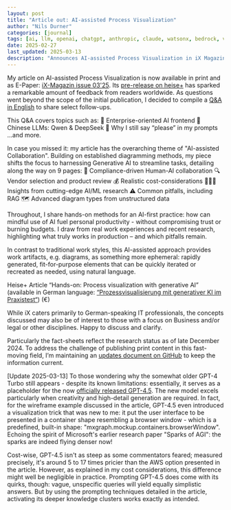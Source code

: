 ```yaml
---
layout: post
title: "Article out: AI-assisted Process Visualization"
author: "Nils Durner"
categories: [journal]
tags: [ai, llm, openai, chatgpt, anthropic, claude, watsonx, bedrock, vertexai, gemini]
date: 2025-02-27
last_updated: 2025-03-13
description: "Announces AI-assisted Process Visualization in iX Magazine, covers Q&A on AI frontends, RAG, cost, diagram types, and GPT-4.5 Turbo updates for detailed mockups."
---
```


My article on AI-assisted Process Visualization is now available in print and as E-Paper: [iX-Magazin issue 03'25](https://www.heise.de/select/ix/2025/3/). Its [pre-release on heise+](https://heise.de/-10266093) has sparked a remarkable amount of feedback from readers worldwide. As questions went beyond the scope of the initial publication, I decided to compile a [Q&A in English](https://www.linkedin.com/pulse/qa-ai-assisted-process-visualization-nils-durner-qejce/?trackingId=HrNLH6FOSVmbrWyNYybDDg%3D%3D) to share select follow-ups.
 
This Q&A covers topics such as:
💼 Enterprise-oriented AI frontend
🥟 Chinese LLMs: Qwen & DeepSeek
🙏 Why I still say “please” in my prompts
…and more.
  
In case you missed it: my article has the overarching theme of "AI-assisted Collaboration".
Building on established diagramming methods, my piece shifts the focus to harnessing Generative AI to streamline tasks, detailing along the way on 9 pages:
🦾 Compliance-driven Human-AI collaboration
🔍 Vendor selection and product review
💰 Realistic cost-considerations
👩🏻‍🏫 Insights from cutting-edge AI/ML research
⚠️ Common pitfalls, including RAG
🗺️ Advanced diagram types from unstructured data

Throughout, I share hands-on methods for an AI-first practice: how can mindful use of AI fuel personal productivity - without compromising trust or burning budgets. I draw from real work experiences and recent research, highlighting what truly works in production – and which pitfalls remain. 

In contrast to traditional work styles, this AI-assisted approach provides work artifacts, e.g. diagrams, as something more ephemeral: rapidly generated, fit-for-purpose elements that can be quickly iterated or recreated as needed, using natural language.

Heise+ Article “Hands-on: Process visualization with generative AI” (available in German language: [“Prozessvisualisierung mit generativer KI im Praxistest“](https://www.heise.de/ratgeber/Prozessvisualisierung-mit-generativer-KI-im-Praxistest-10266093.html)) (€)

While iX caters primarily to German-speaking IT professionals, the concepts discussed may also be of interest to those with a focus on Business and/or legal or other disciplines. Happy to discuss and clarify. 

Particularly the fact-sheets reflect the research status as of late December 2024. To address the challenge of publishing print content in this fast-moving field, I’m maintaining an [updates document on GitHub](https://github.com/ndurner/Bildsprache---Supplemental-Notes) to keep the information current.

[Update 2025-03-13]
To those wondering why the somewhat older GPT-4 Turbo still appears - despite its known limitations: essentially, it serves as a placeholder for the now [officially released GPT-4.5](gpt-4.5). The new model excels particularly when creativity and high-detail generation are required. In fact, for the wireframe example discussed in the article, GPT-4.5 even introduced a visualization trick that was new to me: it put the user interface to be presented in a container shape resembling a browser window - which is a predefined, built-in shape: "mxgraph.mockup.containers.browserWindow". Echoing the spirit of Microsoft's earlier research paper "Sparks of AGI": the sparks are indeed flying denser now!

Cost-wise, GPT-4.5 isn't as steep as some commentators feared; measured precisely, it's around 5 to 17 times pricier than the AWS option presented in the article. However, as explained in my cost considerations, this difference might well be negligible in practice. Prompting GPT-4.5 does come with its quirks, though: vague, unspecific queries will yield equally simplistic answers. But by using the prompting techniques detailed in the article, activating its deeper knowledge clusters works exactly as intended.